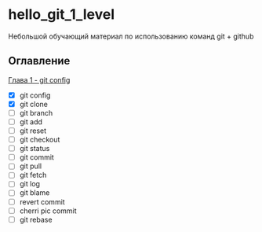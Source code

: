 # hello_git_1_level
Небольшой обучающий материал по использованию команд git + github

## Оглавление
[Глава 1 - git config](ch1.md)

- [x] git config
- [x] git clone
- [ ] git branch
- [ ] git add
- [ ] git reset
- [ ] git checkout
- [ ] git status
- [ ] git commit
- [ ] git pull
- [ ] git fetch
- [ ] git log
- [ ] git blame
- [ ] revert commit
- [ ] cherri pic commit
- [ ] git rebase
